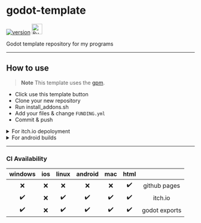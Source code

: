 # godot-template

[![version](https://img.shields.io/badge/3.x-blue?logo=godot-engine&logoColor=white&label=godot&style=for-the-badge)](https://godotengine.org "Made with godot")
<a href='https://ko-fi.com/bendn' title='Buy me a coffee' target='_blank'><img height='28' src='https://storage.ko-fi.com/cdn/brandasset/kofi_button_red.png' alt='Buy me a coffee'> </a>

Godot template repository for my programs

---

## How to use

> **Note** This template uses the [gpm](https://github.com/you-win/godot-package-manager).

- Click use this template button
- Clone your new repository
- Run install_addons.sh
- Add your files & change `FUNDING.yml`
- Commit & push

<details>
<summary>For itch.io depoloyment</summary>
<br>

Add a secret called `BUTLER_CREDENTIALS` with your [butler api key](https://itch.io/user/settings/api-keys).

</details>

<details>
<summary>For android builds</summary>
<br>

> **Note**
>
> The keystore user/alias is found automatically.

Add two secrets:

- `ANDROID_KEYSTORE_BASE64`
- `ANDROID_KEYSTORE_PASSWORD`

</details>

---

### CI Availability

|      windows       | ios |       linux        |      android       |        mac         |        html        |               |
| :----------------: | :-: | :----------------: | :----------------: | :----------------: | :----------------: | :-----------: |
|        :x:         | :x: |        :x:         |        :x:         |        :x:         | :heavy_check_mark: | github pages  |
| :heavy_check_mark: | :x: | :heavy_check_mark: | :heavy_check_mark: | :heavy_check_mark: | :heavy_check_mark: |    itch.io    |
| :heavy_check_mark: | :x: | :heavy_check_mark: | :heavy_check_mark: | :heavy_check_mark: | :heavy_check_mark: | godot exports |
